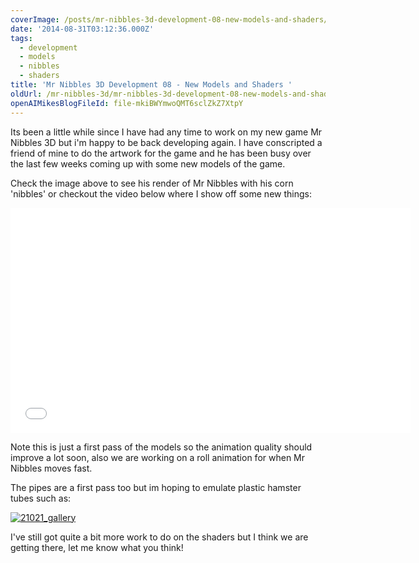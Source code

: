 ```yaml
---
coverImage: /posts/mr-nibbles-3d-development-08-new-models-and-shaders/cover.jpg
date: '2014-08-31T03:12:36.000Z'
tags:
  - development
  - models
  - nibbles
  - shaders
title: 'Mr Nibbles 3D Development 08 - New Models and Shaders '
oldUrl: /mr-nibbles-3d/mr-nibbles-3d-development-08-new-models-and-shaders
openAIMikesBlogFileId: file-mkiBWYmwoQMT6sclZkZ7XtpY
---
```


Its been a little while since I have had any time to work on my new game Mr Nibbles 3D but i'm happy to be back developing again. I have conscripted a friend of mine to do the artwork for the game and he has been busy over the last few weeks coming up with some new models of the game.

<!-- more -->

Check the image above to see his render of Mr Nibbles with his corn 'nibbles' or checkout the video below where I show off some new things:

<iframe width="640" height="360" src="//www.youtube.com/embed/VsD9OG7nqgg" frameborder="0" allowfullscreen></iframe>

Note this is just a first pass of the models so the animation quality should improve a lot soon, also we are working on a roll animation for when Mr Nibbles moves fast.

The pipes are a first pass too but im hoping to emulate plastic hamster tubes such as:

[![21021_gallery](https://www.mikecann.co.uk/wp-content/uploads/2014/08/21021_gallery.jpg)](https://www.mikecann.co.uk/wp-content/uploads/2014/08/21021_gallery.jpg)

I've still got quite a bit more work to do on the shaders but I think we are getting there, let me know what you think!
